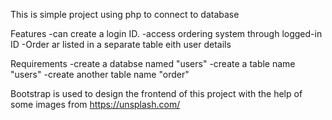 This is simple project using php to connect to database

Features 
  -can create a login ID.
  -access ordering system through logged-in ID
  -Order ar listed in a separate table eith user details 

Requirements 
  -create a databse named "users"
  -create a table name "users"
  -create another table name "order"

Bootstrap is used to design the frontend of this project with the help of some images from https://unsplash.com/
